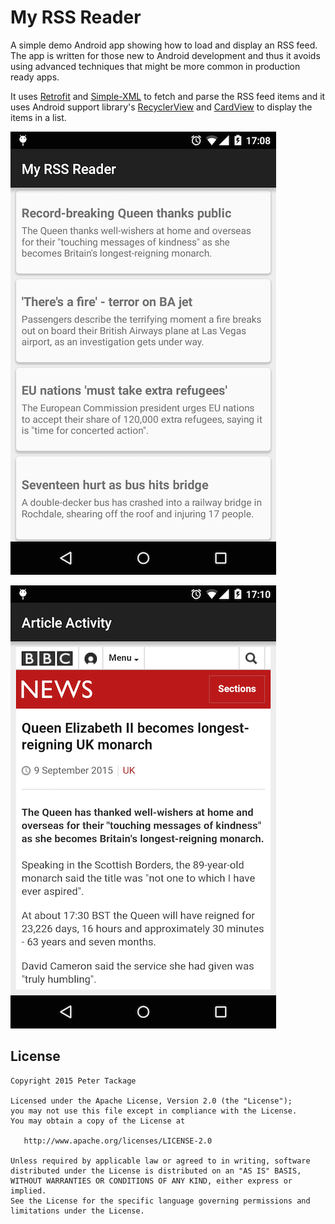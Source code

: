 My RSS Reader
========
A simple demo Android app showing how to load and display an RSS feed. The app is written for those
new to Android development and thus it avoids using advanced techniques that might be more common in production
 ready apps.

It uses [Retrofit](http://square.github.io/retrofit/) and [Simple-XML](http://simple.sourceforge.net/)
 to fetch and parse the RSS feed items and it uses Android support library's [RecyclerView](https://developer.android.com/reference/android/support/v7/widget/RecyclerView.html)
 and [CardView](https://developer.android.com/reference/android/support/v7/widget/CardView.html)
 to display the items in a list.

 ![Screenshot 1](./screenshots/device-2015-09-09-170834.png)

 ![Screenshot 2](./screenshots/device-2015-09-09-171043.png)

License
-------

    Copyright 2015 Peter Tackage

    Licensed under the Apache License, Version 2.0 (the "License");
    you may not use this file except in compliance with the License.
    You may obtain a copy of the License at

       http://www.apache.org/licenses/LICENSE-2.0

    Unless required by applicable law or agreed to in writing, software
    distributed under the License is distributed on an "AS IS" BASIS,
    WITHOUT WARRANTIES OR CONDITIONS OF ANY KIND, either express or implied.
    See the License for the specific language governing permissions and
    limitations under the License.